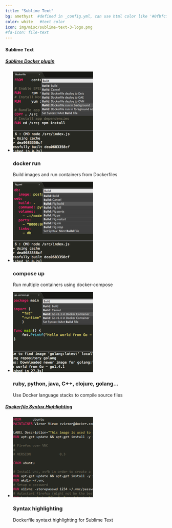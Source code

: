 ```yaml
---
title: "Sublime Text"
bg: amethyst  #defined in _config.yml, can use html color like '#0fbfcf'
color: white   #text color
icon: img/misc/sublime-text-3-logo.png
#fa-icon: file-text
---
```


#### Sublime Text

##### [Sublime Docker plugin](https://packagecontrol.io/packages/Docker%20Based%20Build%20Systems)

<ul class="screenshot-images">
  <li>
      <img src="../img/misc/sd-dockerfile.png">
      <h3>docker run</h3>
      <p>Build images and run containers from Dockerfiles</p>
  </li>
  <li>
      <img src="../img/misc/sd-figfile.png">
      <h3>compose up</h3>
      <p>Run multiple containers using docker-compose</p>
  </li>
  <li>
      <img src="../img/misc/sd-buildsys.png">
      <h3>ruby, python, java, C++, clojure, golang...</h3>
      <p>Use Docker language stacks to compile source files</p>
  </li>
</ul>

##### [Dockerfile Syntax Highlighting](https://packagecontrol.io/packages/Dockerfile%20Syntax%20Highlighting)

<ul class="screenshot-images">
  <li>
      <img src="../img/misc/sd-syntaxh.png">
      <h3>Syntax highlighting</h3>
      <p>Dockerfile syntaxt highlighting for Sublime Text</p>
  </li>
</ul>
